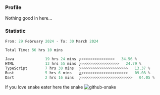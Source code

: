 ### Profile 

Nothing good in here...

### Statistic
<!--START_SECTION:waka-->

```python
From: 29 February 2024 - To: 30 March 2024

Total Time: 56 hrs 10 mins

Java              19 hrs 24 mins  ͎͎͎͎͎͎͎͎̝>>>>>>>>>>>>>>>>   34.56 %
HTML              13 hrs 55 mins  ͎͎͎͎͎͎͕>>>>>>>>>>>>>>>>>>   24.79 %
TypeScript        7 hrs 30 mins   ͎͎͎>>>>>>>>>>>>>>>>>>>>>>   13.37 %
Rust              5 hrs 6 mins    ͎͎͜>>>>>>>>>>>>>>>>>>>>>>   09.08 %
Dart              2 hrs 16 mins   ͎>>>>>>>>>>>>>>>>>>>>>>>>   04.05 %
```

<!--END_SECTION:waka-->

If you love snake eater here the snake 
<picture>
  <source media="(prefers-color-scheme: dark)" srcset="https://github.com/pradana4648/pradana4648/blob/c0566a83ca6ea5f2e46bab00e717c4c82b4b5c4c/github-contribution-grid-snake-dark.svg" />
  <source media="(prefers-color-scheme: light)" srcset="https://github.com/pradana4648/pradana4648/blob/c0566a83ca6ea5f2e46bab00e717c4c82b4b5c4c/github-contribution-grid-snake.svg" />
  <img alt="github-snake" src="https://github.com/pradana4648/pradana4648/blob/c0566a83ca6ea5f2e46bab00e717c4c82b4b5c4c/github-contribution-grid-snake.svg" />
</picture>
